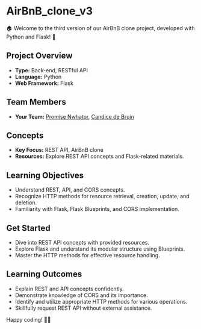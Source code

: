 # AirBnB_clone_v3
🏠 Welcome to the third version of our AirBnB clone project, developed with Python and Flask! 🚀

## Project Overview
- **Type:** Back-end, RESTful API
- **Language:** Python
- **Web Framework:** Flask

## Team Members
- **Your Team:** [Promise Nwhator](https://github.com/nwhator), [Candice de Bruin](https://github.com/itsjustdice)

## Concepts
- **Key Focus:** REST API, AirBnB clone
- **Resources:** Explore REST API concepts and Flask-related materials.

## Learning Objectives
- Understand REST, API, and CORS concepts.
- Recognize HTTP methods for resource retrieval, creation, update, and deletion.
- Familiarity with Flask, Flask Blueprints, and CORS implementation.

## Get Started
- Dive into REST API concepts with provided resources.
- Explore Flask and understand its modular structure using Blueprints.
- Master the HTTP methods for effective resource handling.

## Learning Outcomes
- Explain REST and API concepts confidently.
- Demonstrate knowledge of CORS and its importance.
- Identify and utilize appropriate HTTP methods for various operations.
- Skillfully request REST API without external assistance.

Happy coding! 🚴‍♂️
